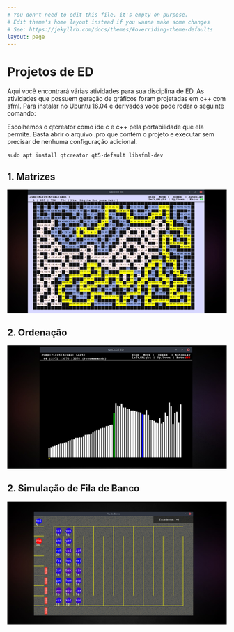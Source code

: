 ```yaml
---
# You don't need to edit this file, it's empty on purpose.
# Edit theme's home layout instead if you wanna make some changes
# See: https://jekyllrb.com/docs/themes/#overriding-theme-defaults
layout: page
---
```

# Projetos de ED

Aqui você encontrará várias atividades para sua disciplina de ED. As atividades que possuem geração de gráficos foram projetadas em c++ com sfml. Para instalar
no Ubuntu 16.04 e derivados você pode rodar o seguinte comando:

Escolhemos o qtcreator como ide c e c++ pela portabilidade que ela permite.
Basta abrir o arquivo .pro que contém o projeto e executar sem precisar de
nenhuma configuração adicional.

```
sudo apt install qtcreator qt5-default libsfml-dev
```

## 1. Matrizes
[![](/pages/matrizes/figura.png)](/pages/matrizes.html)

## 2. Ordenação
[![](/pages/ordenacao/figura.png)](/pages/ordenacao.html)

## 2. Simulação de Fila de Banco
[![](/pages/banco/figura.png)](/pages/banco.html)
